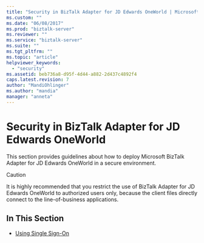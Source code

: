 ```yaml
---
title: "Security in BizTalk Adapter for JD Edwards OneWorld | Microsoft Docs"
ms.custom: ""
ms.date: "06/08/2017"
ms.prod: "biztalk-server"
ms.reviewer: ""
ms.service: "biztalk-server"
ms.suite: ""
ms.tgt_pltfrm: ""
ms.topic: "article"
helpviewer_keywords: 
  - "security"
ms.assetid: beb736a8-d95f-4d44-a882-2d437c4892f4
caps.latest.revision: 7
author: "MandiOhlinger"
ms.author: "mandia"
manager: "anneta"
---
```

# Security in BizTalk Adapter for JD Edwards OneWorld
This section provides guidelines about how to deploy Microsoft BizTalk Adapter for JD Edwards OneWorld in a secure environment.  
  
> [!CAUTION]
>  It is highly recommended that you restrict the use of BizTalk Adapter for JD Edwards OneWorld to authorized users only, because the client files directly connect to the line-of-business applications.  
  
## In This Section  
  
-   [Using Single Sign-On](../core/using-single-sign-on3.md)